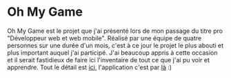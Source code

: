 # Oh My Game
Oh My Game est le projet que j'ai présenté lors de mon passage du titre pro "Développeur web et web mobile". Réalisé par une équipe de quatre personnes sur une durée d'un mois,
c'est à ce jour le projet le plus abouti et plus important auquel j'ai participé. 
J'ai beaucoup appris à cette occasion et il serait fastidieux de faire ici l'inventaire de tout ce que j'ai pu voir et apprendre. Tout le détail est [ici](https://github.com/nanookOlive/ohMyGame/blob/main/dossier_de_projet-2.pdf), l'application c'est par [là](https://zours.eu) :) 
